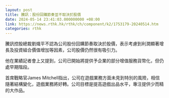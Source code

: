 ```yaml
---
layout: post
title: 騰訊：股份回購節奏並不取決於股價
date: 2024-05-14 23:41:03.000000000 +08:00
link: https://news.rthk.hk/rthk/ch/component/k2/1753179-20240514.htm
categories: rthk
---
```


騰訊控股總裁劉熾平不認為公司股份回購節奏取決於股價，表示考慮到利潤顯著增長及投資組合價值增加等因素，公司股價仍然很有吸引力。

他在業績記者會上又提到，公司已開始將提供予企業的部分增值服務貨幣化，但仍處早期階段。

首席戰略官James Mitchell指出，公司在遊戲業務方面未見到特別的風險，相信隨著結構變化，遊戲業務將好轉。公司目標是提高遊戲出品水平，專注提供少而精的大作品。
